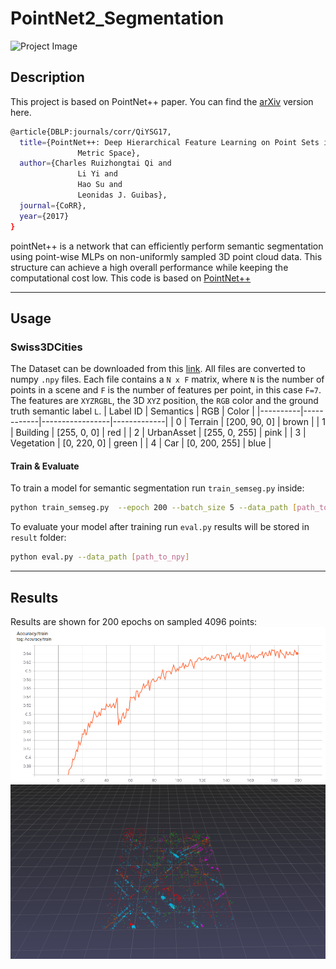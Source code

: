 # PointNet2_Segmentation
![Project Image](images/groundtruth.png)
## Description
This project is based on PointNet++ paper. You can find the [arXiv](https://arxiv.org/abs/1706.02413) version here.
```bash
@article{DBLP:journals/corr/QiYSG17,
  title={PointNet++: Deep Hierarchical Feature Learning on Point Sets in a
               Metric Space},
  author={Charles Ruizhongtai Qi and
               Li Yi and
               Hao Su and
               Leonidas J. Guibas},
  journal={CoRR},
  year={2017}
}
```
pointNet++ is a network that can efficiently perform semantic segmentation using point-wise MLPs on non-uniformly sampled 3D point cloud data. This structure can achieve a high overall performance while keeping the computational cost low.
This code is based on [PointNet++](https://github.com/yanx27/Pointnet_Pointnet2_pytorch)

---
## Usage
### Swiss3DCities
The Dataset can be downloaded from this [link](https://zenodo.org/record/4390295#.YL41YiYo85k). All files are converted to numpy ```.npy``` files.
Each file contains a ```N x F``` matrix, where ```N``` is the number of points in a scene and ```F``` is the number of features per point, in this case ```F=7```.
The features are ```XYZRGBL```, the 3D ```XYZ``` position, the ```RGB``` color and the ground truth semantic label ```L```. 
| Label ID | Semantics  | RGB             | Color       |
|----------|------------|-----------------|-------------|
| 0  | Terrain          | [200, 90, 0]    | brown       |
| 1  | Building         | [255, 0, 0]     | red         |
| 2  | UrbanAsset       | [255, 0, 255]   | pink        |
| 3  | Vegetation       | [0, 220, 0]     | green       |
| 4  | Car              | [0, 200, 255]   | blue        |


#### Train & Evaluate

To train a model for semantic segmentation run ```train_semseg.py``` inside:
```bash
python train_semseg.py  --epoch 200 --batch_size 5 --data_path [path_to_npy]
```

To evaluate your model after training run ```eval.py``` results will be stored in  ```result``` folder:
```bash
python eval.py --data_path [path_to_npy]
```
---
## Results
Results are shown for 200 epochs on sampled 4096 points:
![Project Image](images/accuracy.png)
![Project Image](images/vis.png)
